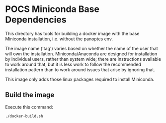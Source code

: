 POCS Miniconda Base Dependencies
================================

This directory has tools for building a docker image with the base
Miniconda installation, i.e. without the panoptes env.

The image name ('tag') varies based on whether the name of the
user that will own the installation. Miniconda/Anaconda are designed
for installation by individual users, rather than system wide; there
are instructions available to work around that, but it is less work
to follow the recommended installation pattern than to work around
issues that arise by ignoring that.

This image only adds those linux packages required to install Miniconda.

## Build the image

Execute this command:

```
./docker-build.sh
```

